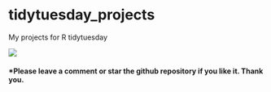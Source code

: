 # tidytuesday_projects
My projects for R tidytuesday

![](Top10NobelPrize_countries.png)


#### *Please leave a comment or star the github repository if you like it. Thank you.
